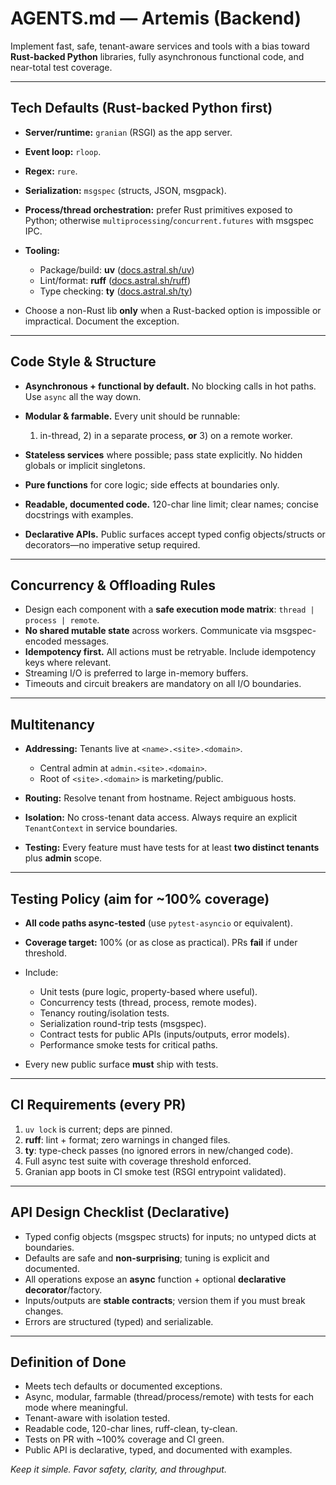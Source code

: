 # AGENTS.md — **Artemis (Backend)**

Implement fast, safe, tenant-aware services and tools with a bias toward **Rust-backed Python** libraries, fully asynchronous functional code, and near-total test coverage.

---

## Tech Defaults (Rust-backed Python first)

* **Server/runtime:** `granian` (RSGI) as the app server.
* **Event loop:** `rloop`.
* **Regex:** `rure`.
* **Serialization:** `msgspec` (structs, JSON, msgpack).
* **Process/thread orchestration:** prefer Rust primitives exposed to Python; otherwise `multiprocessing`/`concurrent.futures` with msgspec IPC.
* **Tooling:**

  * Package/build: **uv** ([docs.astral.sh/uv](https://docs.astral.sh/uv/))
  * Lint/format: **ruff** ([docs.astral.sh/ruff](https://docs.astral.sh/ruff/))
  * Type checking: **ty** ([docs.astral.sh/ty](https://docs.astral.sh/ty/))
* Choose a non-Rust lib **only** when a Rust-backed option is impossible or impractical. Document the exception.

---

## Code Style & Structure

* **Asynchronous + functional by default.** No blocking calls in hot paths. Use `async` all the way down.
* **Modular & farmable.** Every unit should be runnable:

  1. in-thread, 2) in a separate process, **or** 3) on a remote worker.
* **Stateless services** where possible; pass state explicitly. No hidden globals or implicit singletons.
* **Pure functions** for core logic; side effects at boundaries only.
* **Readable, documented code.** 120-char line limit; clear names; concise docstrings with examples.
* **Declarative APIs.** Public surfaces accept typed config objects/structs or decorators—no imperative setup required.

---

## Concurrency & Offloading Rules

* Design each component with a **safe execution mode matrix**: `thread | process | remote`.
* **No shared mutable state** across workers. Communicate via msgspec-encoded messages.
* **Idempotency first.** All actions must be retryable. Include idempotency keys where relevant.
* Streaming I/O is preferred to large in-memory buffers.
* Timeouts and circuit breakers are mandatory on all I/O boundaries.

---

## Multitenancy

* **Addressing:** Tenants live at `<name>.<site>.<domain>`.

  * Central admin at `admin.<site>.<domain>`.
  * Root of `<site>.<domain>` is marketing/public.
* **Routing:** Resolve tenant from hostname. Reject ambiguous hosts.
* **Isolation:** No cross-tenant data access. Always require an explicit `TenantContext` in service boundaries.
* **Testing:** Every feature must have tests for at least **two distinct tenants** plus **admin** scope.

---

## Testing Policy (aim for \~100% coverage)

* **All code paths async-tested** (use `pytest-asyncio` or equivalent).
* **Coverage target:** 100% (or as close as practical). PRs **fail** if under threshold.
* Include:

  * Unit tests (pure logic, property-based where useful).
  * Concurrency tests (thread, process, remote modes).
  * Tenancy routing/isolation tests.
  * Serialization round-trip tests (msgspec).
  * Contract tests for public APIs (inputs/outputs, error models).
  * Performance smoke tests for critical paths.
* Every new public surface **must** ship with tests.

---

## CI Requirements (every PR)

1. `uv lock` is current; deps are pinned.
2. **ruff**: lint + format; zero warnings in changed files.
3. **ty**: type-check passes (no ignored errors in new/changed code).
4. Full async test suite with coverage threshold enforced.
5. Granian app boots in CI smoke test (RSGI entrypoint validated).

---

## API Design Checklist (Declarative)

* Typed config objects (msgspec structs) for inputs; no untyped dicts at boundaries.
* Defaults are safe and **non-surprising**; tuning is explicit and documented.
* All operations expose an **async** function + optional **declarative decorator**/factory.
* Inputs/outputs are **stable contracts**; version them if you must break changes.
* Errors are structured (typed) and serializable.

---

## Definition of Done

* Meets tech defaults or documented exceptions.
* Async, modular, farmable (thread/process/remote) with tests for each mode where meaningful.
* Tenant-aware with isolation tested.
* Readable code, 120-char lines, ruff-clean, ty-clean.
* Tests on PR with \~100% coverage and CI green.
* Public API is declarative, typed, and documented with examples.

*Keep it simple. Favor safety, clarity, and throughput.*
